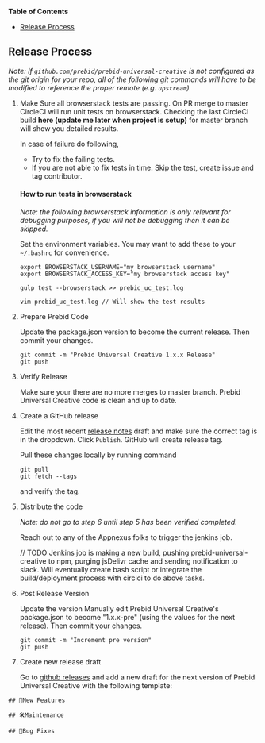 **Table of Contents**
- [Release Process](#release-process)

## Release Process

_Note: If `github.com/prebid/prebid-universal-creative` is not configured as the git origin for your repo, all of the following git commands will have to be modified to reference the proper remote (e.g. `upstream`)_

1. Make Sure all browserstack tests are passing. On PR merge to master CircleCI will run unit tests on browserstack. Checking the last CircleCI build **here (update me later when project is setup)** for master branch will show you detailed results. 
  
   In case of failure do following, 
     - Try to fix the failing tests.
     - If you are not able to fix tests in time. Skip the test, create issue and tag contributor.

   #### How to run tests in browserstack
   
   _Note: the following browserstack information is only relevant for debugging purposes, if you will not be debugging then it can be skipped._

   Set the environment variables. You may want to add these to your `~/.bashrc` for convenience.

   ```
   export BROWSERSTACK_USERNAME="my browserstack username"
   export BROWSERSTACK_ACCESS_KEY="my browserstack access key"
   ```
   
   ```
   gulp test --browserstack >> prebid_uc_test.log
   
   vim prebid_uc_test.log // Will show the test results
   ```


2. Prepare Prebid Code

   Update the package.json version to become the current release. Then commit your changes.

   ```
   git commit -m "Prebid Universal Creative 1.x.x Release"
   git push
   ```

3. Verify Release

   Make sure your there are no more merges to master branch. Prebid Universal Creative code is clean and up to date.

4. Create a GitHub release

   Edit the most recent [release notes](https://github.com/prebid/prebid-universal-creative/releases) draft and make sure the correct tag is in the dropdown. Click `Publish`. GitHub will create release tag. 
   
   Pull these changes locally by running command 
   ```
   git pull
   git fetch --tags
   ``` 
   
   and verify the tag.

5. Distribute the code 

   _Note: do not go to step 6 until step 5 has been verified completed._

   Reach out to any of the Appnexus folks to trigger the jenkins job.

   // TODO 
   Jenkins job is making a new build, pushing prebid-universal-creative to npm, purging jsDelivr cache and sending notification to slack.
   Will eventually create bash script or integrate the build/deployment process with circlci to do above tasks.

6. Post Release Version
   
   Update the version
   Manually edit Prebid Universal Creative's package.json to become "1.x.x-pre" (using the values for the next release). Then commit your changes.
   ```
   git commit -m "Increment pre version"
   git push
   ```
   
7. Create new release draft

   Go to [github releases](https://github.com/prebid/prebid-universal-creative/releases) and add a new draft for the next version of Prebid Universal Creative with the following template:
```
## 🚀New Features
 
## 🛠Maintenance
 
## 🐛Bug Fixes
```